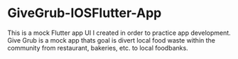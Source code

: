 # GiveGrub-IOSFlutter-App
This is a mock Flutter app UI I created in order to practice app development. Give Grub is a mock app thats goal is divert local food waste within the community from restaurant, bakeries, etc. to local foodbanks.
